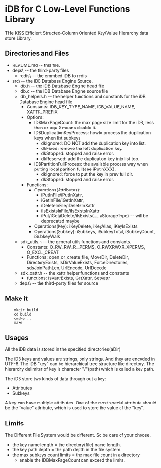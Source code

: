 iDB for C Low-Level Functions Library
=====================================

THe KISS Efficient Structed-Column Oriented Key/Value Hierarchy data store
Library.


Directories and Files
---------------------

* README.md   -- this file.
* deps\       -- the third-party files
  * redis\    -- the emmbed iDB to redis
* src\        -- the iDB Database Engine Source.
  * idb.h     -- the iDB Database Engine head file
  * idb.c     -- the iDB Database Engine source file
  * idb_helpers.h -- the helper functions and constants for the iDB Database Engine head file
    * Constants: IDB_KEY_TYPE_NAME, IDB_VALUE_NAME, XATTR_PREFIX
    * Options: 
      *   IDBMaxPageCount: the max page size limit for the iDB, less than or equ 0 means disable it.
      *   IDBDuplicationKeyProcess: howto process the duplication keys when list subkeys
          *    dkIgnored: DO NOT add the duplication key into list.
          *    dkFixed: remove the left duplication key.
          *    dkStopped: stopped and raise error.
          *    dkReserved: add the duplication key into list too.
      *   IDBPartitionFullProcess: the available process way when putting local parition full(see iPutInXXX).
          *   dkIgnored: force to put the key in prev full dir.
          *   dkStopped: stopped and raise error.
    * Functions: 
      *   Operations(Attributes): 
          * iPutInFile/iPutInXattr, 
          * iGetInFile/iGetInXattr, 
          * iDeleteInFile/iDeleteInXattr
          * iIsExistsInFile/iIsExistsInXattr
          * iPut/iGet/iDelete/iIsExists(..., aStorageType) -- will be deprecated maybe
      *   Operations(Key): iKeyDelete, iKeyAlias, iKeyIsExists
      *   Operations(Subkey): iSubkeys, iSubkeyTotal, iSubkeyCount, iSubkeyWalk
  * isdk_utils.h  -- the general utils functions and constants.
    * Constants: O_RW_RW_R__PERMS, O_RWXRWXR_XPERMS, O_EXCL_CREAT
    * Functions: open_or_create_file, MoveDir, DeleteDir, DirectoryExists, IsDirValueExists,
               ForceDirectories, sdsJoinPathLen, UrlEncode, UrlDecode
  * isdk_xattr.h  -- the xattr helper functions and constants
    * functions: IsXattrExists, GetXattr, SetXattr
  * deps\     -- the third-party files for source


Make it
-------

        mkdir build
        cd build
        cmake ..
        make

Usages
------

All the iDB data is stored in the specified directories(aDir).

The iDB keys and values are strings, only strings. And they are encoded in UTF-8.
The iDB "key" can be hierarchical tree structure like directory. The hierarchy
delimiter of key is character "/"(path) which is called a key path.

The iDB store two kinds of data through out a key:

* Attributes
* Subkeys

A key can have multiple attributes. One of the most special attribute
should be the "value" attribute, which is used to store the value of the "key".


Limits
------

The Different File System would be different. So be care of your choose.

* the key name length           = the directory(file) name length. 
* the key path depth            = the path depth in the file system.
* the max subkeys count limits  = the max file count in a directory
  * enable the IDBMaxPageCount can exceed the limits.


